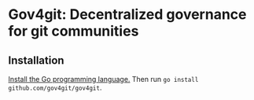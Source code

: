 # Gov4git: Decentralized governance for git communities


## Installation

[Install the Go programming language.](https://go.dev/doc/install) Then run `go install github.com/gov4git/gov4git`.

